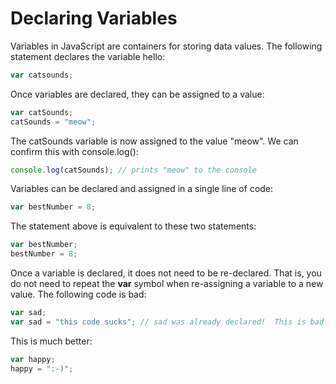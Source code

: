 # Declaring Variables

Variables in JavaScript are containers for storing data values.  The following statement declares the variable hello:

```javascript
var catsounds;
```

Once variables are declared, they can be assigned to a value:

```javascript
var catSounds;
catSounds = "meow";
```

The catSounds variable is now assigned to the value "meow". We can confirm this with console.log():

```javascript
console.log(catSounds); // prints "meow" to the console
```

Variables can be declared and assigned in a single line of code:

```javascript
var bestNumber = 8;
```

The statement above is equivalent to these two statements:

```javascript
var bestNumber;
bestNumber = 8;
```

Once a variable is declared, it does not need to be re-declared.  That is, you do not need to repeat the **var** symbol when re-assigning a variable to a new value. The following code is bad:

```javascript
var sad;
var sad = "this code sucks"; // sad was already declared!  This is bad!
```

This is much better:

```javascript
var happy;
happy = ":-)";
```
